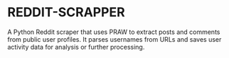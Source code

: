 # REDDIT-SCRAPPER
A Python Reddit scraper that uses PRAW to extract posts and comments from public user profiles. It parses usernames from URLs and saves user activity data for analysis or further processing.

